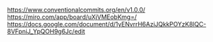 https://www.conventionalcommits.org/en/v1.0.0/
https://miro.com/app/board/uXjVMEobKmg=/
https://docs.google.com/document/d/1yENvrrH6AziJQkkPOYzK8lQC-8VFpniJ_YpQOH9g6Jc/edit
